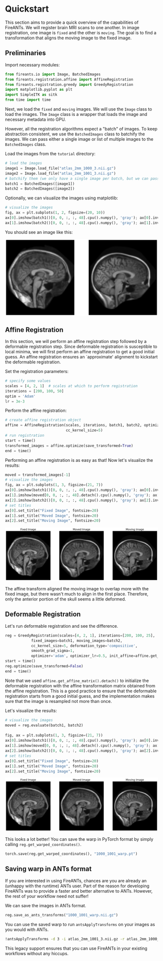 # Quickstart

This section aims to provide a quick overview of the capabilities of FireANTs. We will register brain MRI scans to one another.
In image registration, one image is `fixed` and the other is `moving`. The goal is to find a transformation that aligns the moving image to the fixed image.

## Preliminaries

Import necessary modules:

```python
from fireants.io import Image, BatchedImages
from fireants.registration.affine import AffineRegistration
from fireants.registration.greedy import GreedyRegistration
import matplotlib.pyplot as plt
import SimpleITK as sitk
from time import time
```

Next, we load the `fixed` and `moving` images. We will use the `Image` class to load the images. The `Image` class is a wrapper that loads the image and necessary metadata into GPU.

However, all the registration algorithms expect a "batch" of images. To keep abstraction consistent, we use the `BatchedImages` class to batchify the images. We can pass either a single image or list of multiple images to the `BatchedImages` class.

Load the images from the `tutorial` directory:

```python
# load the images
image1 = Image.load_file("atlas_2mm_1000_3.nii.gz")
image2 = Image.load_file("atlas_2mm_1001_3.nii.gz")
# batchify them (we only have a single image per batch, but we can pass multiple images)
batch1 = BatchedImages([image1])
batch2 = BatchedImages([image2])
```

Optionally, we can visualize the images using matplotlib:

```python
# visualize the images
fig, ax = plt.subplots(1, 2, figsize=(20, 10))
ax[0].imshow(batch1()[0, 0, :, :, 48].cpu().numpy(), 'gray'); ax[0].invert_yaxis(); ax[0].axis('off')
ax[1].imshow(batch2()[0, 0, :, :, 48].cpu().numpy(), 'gray'); ax[1].invert_yaxis(); ax[1].axis('off')
```

You should see an image like this:

![Image](assets/quickstart/quickstart_1.png)


## Affine Registration

In this section, we will perform an affine registration step followed by a deformable registration step.
Since deformable registration is susceptible to local minima, we will first perform an affine registration to get a good initial guess.
An affine registration ensures an `approximate' alignment to kickstart the deformable registration.

Set the registration parameters:

```python
# specify some values
scales = [4, 2, 1]  # scales at which to perform registration
iterations = [200, 100, 50]
optim = 'Adam'
lr = 3e-3
```

Perform the affine registration:

```python
# create affine registration object
affine = AffineRegistration(scales, iterations, batch1, batch2, optimizer=optim, optimizer_lr=lr,
                            cc_kernel_size=5)
# run registration
start = time()
transformed_images = affine.optimize(save_transformed=True)
end = time()
```

Performing an affine registration is as easy as that! Now let's visualize the results:

```python
moved = transformed_images[-1]
# visualize the images
fig, ax = plt.subplots(1, 3, figsize=(21, 7))
ax[0].imshow(batch1()[0, 0, :, :, 48].cpu().numpy(), 'gray'); ax[0].invert_yaxis(); ax[0].axis('off')
ax[1].imshow(moved[0, 0, :, :, 48].detach().cpu().numpy(), 'gray'); ax[1].invert_yaxis(); ax[1].axis('off')
ax[2].imshow(batch2()[0, 0, :, :, 48].cpu().numpy(), 'gray'); ax[2].invert_yaxis(); ax[2].axis('off')
# set titles
ax[0].set_title("Fixed Image", fontsize=20)
ax[1].set_title("Moved Image", fontsize=20)
ax[2].set_title("Moving Image", fontsize=20)
```

![Image](assets/quickstart/quickstart_2.png)

The affine transform aligned the moving image to overlap more with the fixed image, but there wasn't much to align in the first place. Therefore, only the anterior portion of the skull seems a little deformed.

## Deformable Registration

Let's run deformable registration and see the difference.

```python
reg = GreedyRegistration(scales=[4, 2, 1], iterations=[200, 100, 25], 
            fixed_images=batch1, moving_images=batch2,
            cc_kernel_size=5, deformation_type='compositive', 
            smooth_grad_sigma=1, 
            optimizer='adam', optimizer_lr=0.5, init_affine=affine.get_affine_matrix().detach())
start = time()
reg.optimize(save_transformed=False)
end = time()
```

Note that we used `affine.get_affine_matrix().detach()` to initialize the deformable registration with the affine transformation matrix obtained from the affine registration. This is a good practice to ensure that the deformable registration starts from a good initial guess, and the implementation makes sure that the image is resampled not more than once.

Let's visualize the results:

```python
# visualize the images
moved = reg.evaluate(batch1, batch2)

fig, ax = plt.subplots(1, 3, figsize=(21, 7))
ax[0].imshow(batch1()[0, 0, :, :, 48].cpu().numpy(), 'gray'); ax[0].invert_yaxis(); ax[0].axis('off')
ax[1].imshow(moved[0, 0, :, :, 48].detach().cpu().numpy(), 'gray'); ax[1].invert_yaxis(); ax[1].axis('off')
ax[2].imshow(batch2()[0, 0, :, :, 48].cpu().numpy(), 'gray'); ax[2].invert_yaxis(); ax[2].axis('off')
# set titles
ax[0].set_title("Fixed Image", fontsize=20)
ax[1].set_title("Moved Image", fontsize=20)
ax[2].set_title("Moving Image", fontsize=20)
```

![Image](assets/quickstart/quickstart_3.png)

This looks a lot better! You can save the warp in PyTorch format by simply calling `reg.get_warped_coordinates()`.

```python
torch.save(reg.get_warped_coordinates(), "1000_1001_warp.pt")
```

## Saving warp in ANTs format

If you are interested in using FireANTs, chances are you are already an (unhappy with the runtime) ANTs user. Part of the reason for developing FireANTs was to provide a faster and better alternative to ANTs. However, the rest of your workflow need not suffer!

We can save the images in ANTs format.

```python
reg.save_as_ants_transforms("1000_1001_warp.nii.gz")
```

You can use the saved warp to run `antsApplyTransforms` on your images as you would with ANTs.

```bash
!antsApplyTransforms -d 3 -i atlas_2mm_1001_3.nii.gz -r atlas_2mm_1000_3.nii.gz -t 1000_1001_warp.nii.gz -o antsMoved.nii.gz
```

This legacy support ensures that you can use FireANTs in your existing workflows without any hiccups.
